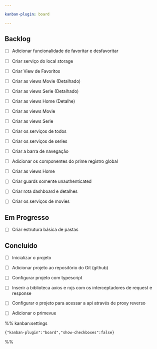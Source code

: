 ```yaml
---

kanban-plugin: board

---
```


## Backlog

- [ ] Adicionar funcionalidade de favoritar e desfavoritar
- [ ] Criar serviço do local storage
- [ ] Criar View de Favoritos
- [ ] Criar as views Movie (Detalhado)
- [ ] Criar as views Serie (Detalhado)
- [ ] Criar as views Home (Detalhe)
- [ ] Criar as views Movie
- [ ] Criar as views Serie
- [ ] Criar os serviços de todos
- [ ] Criar os serviços de series
- [ ] Criar a barra de navegação
- [ ] Adicionar os componentes do prime registro global
- [ ] Criar as views Home
- [ ] Criar guards somente unauthenticated
- [ ] Criar rota dashboard e detalhes
- [ ] Criar os serviços de movies


## Em Progresso

- [ ] Criar estrutura básica de pastas


## Concluído

- [ ] Inicializar o projeto
- [ ] Adicionar projeto ao repositório do Git (github)
- [ ] Configurar projeto com typescript
- [ ] Inserir a biblioteca axios e rxjs com os interceptadores de request e response
- [ ] Configurar o projeto para acessar a api através de proxy reverso
- [ ] Adicionar o primevue




%% kanban:settings
```
{"kanban-plugin":"board","show-checkboxes":false}
```
%%